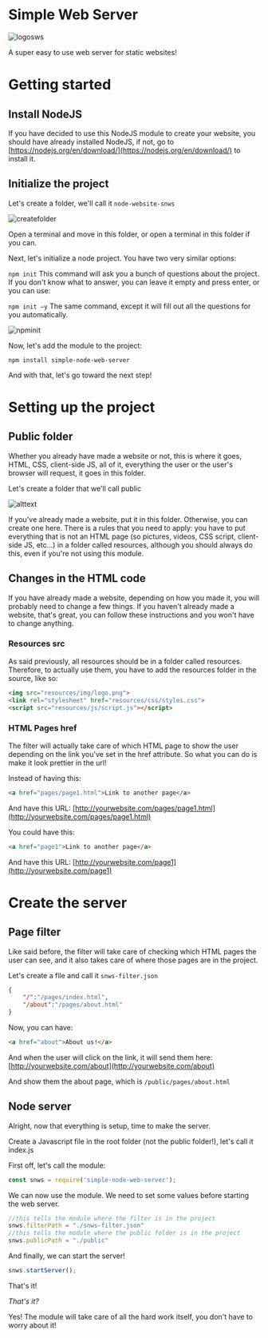 # Simple Web Server
![logosws](https://i.imgur.com/0WK3xxR.png)

A super easy to use web server for static websites!

# Getting started

## Install NodeJS

If you have decided to use this NodeJS module to create your website, you should have already installed NodeJS, if not, go to [https://nodejs.org/en/download/](https://nodejs.org/en/download/) to install it.

## Initialize the project

Let&#39;s create a folder, we&#39;ll call it `node-website-snws`

![createfolder](https://i.imgur.com/3cutHLi.png)

Open a terminal and move in this folder, or open a terminal in this folder if you can.

Next, let&#39;s initialize a node project. You have two very similar options:

`npm init` This command will ask you a bunch of questions about the project. If you don&#39;t know what to answer, you can leave it empty and press enter, or you can use:

`npm init –y` The same command, except it will fill out all the questions for you automatically.

![npminit](https://i.imgur.com/ugn3J7w.png)

Now, let&#39;s add the module to the project:

`npm install simple-node-web-server`

And with that, let&#39;s go toward the next step!

# Setting up the project

## Public folder

Whether you already have made a website or not, this is where it goes, HTML, CSS, client-side JS, all of it, everything the user or the user&#39;s browser will request, it goes in this folder.

Let&#39;s create a folder that we&#39;ll call public

![alttext](https://i.imgur.com/HhB2RTu.png)


If you&#39;ve already made a website, put it in this folder. Otherwise, you can create one here. There is a rules that you need to apply: you have to put everything that is not an HTML page (so pictures, videos, CSS script, client-side JS, etc…) in a folder called resources, although you should always do this, even if you&#39;re not using this module.

## Changes in the HTML code

If you have already made a website, depending on how you made it, you will probably need to change a few things. If you haven&#39;t already made a website, that&#39;s great, you can follow these instructions and you won&#39;t have to change anything.

### Resources src

As said previously, all resources should be in a folder called resources. Therefore, to actually use them, you have to add the resources folder in the source, like so:

```html
<img src="resources/img/logo.png">
<link rel="stylesheet" href="resources/css/styles.css">
<script src="resources/js/script.js"></script>
```

### HTML Pages href

The filter will actually take care of which HTML page to show the user depending on the link you&#39;ve set in the href attribute. So what you can do is make it look prettier in the url!

Instead of having this:

```html
<a href="pages/page1.html">Link to another page</a>
```
And have this URL: [http://yourwebsite.com/pages/page1.html](http://yourwebsite.com/pages/page1.html)

You could have this:
```html
<a href="page1">Link to another page</a>
```

And have this URL: [http://yourwebsite.com/page1](http://yourwebsite.com/page1)

# Create the server

## Page filter

Like said before, the filter will take care of checking which HTML pages the user can see, and it also takes care of where those pages are in the project.

Let&#39;s create a file and call it `snws-filter.json`

```json
{
    "/":"/pages/index.html",
    "/about":"/pages/about.html"
}
```

Now, you can have:
```html
<a href="about">About us!</a>
```

And when the user will click on the link, it will send them here: [http://yourwebsite.com/about](http://yourwebsite.com/about)

And show them the about page, which is `/public/pages/about.html`

## Node server

Alright, now that everything is setup, time to make the server.

Create a Javascript file in the root folder (not the public folder!), let&#39;s call it index.js

First off, let&#39;s call the module:
```js
const snws = require('simple-node-web-server');
```

We can now use the module. We need to set some values before starting the web server.

```js
//this tells the module where the filter is in the project
snws.filterPath = "./snws-filter.json"
//this tells the module where the public folder is in the project
snws.publicPath = "./public"
```


And finally, we can start the server!
```js
snws.startServer();
```

That&#39;s it!

_That&#39;s it?_

Yes! The module will take care of all the hard work itself, you don&#39;t have to worry about it!
